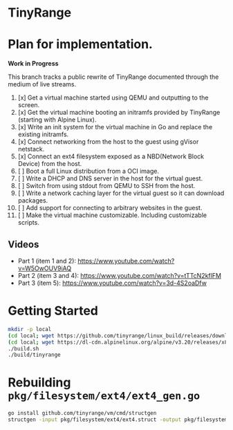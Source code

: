 # TinyRange

# Plan for implementation.

**Work in Progress**

This branch tracks a public rewrite of TinyRange documented through the medium of live streams.

1. [x] Get a virtual machine started using QEMU and outputting to the screen.
2. [x] Get the virtual machine booting an initramfs provided by TinyRange (starting with Alpine Linux).
3. [x] Write an init system for the virtual machine in Go and replace the existing initramfs.
4. [x] Connect networking from the host to the guest using gVisor netstack.
5. [x] Connect an ext4 filesystem exposed as a NBD(Network Block Device) from the host.
6. [ ] Boot a full Linux distribution from a OCI image.
7. [ ] Write a DHCP and DNS server in the host for the virtual guest.
8. [ ] Switch from using stdout from QEMU to SSH from the host.
9. [ ] Write a network caching layer for the virtual guest so it can download packages.
10. [ ] Add support for connecting to arbitrary websites in the guest.
11. [ ] Make the virtual machine customizable. Including customizable scripts.

## Videos

- Part 1 (item 1 and 2): https://www.youtube.com/watch?v=W5OwOUV9iAQ
- Part 2 (item 3 and 4): https://www.youtube.com/watch?v=tTTcN2kflFM
- Part 3 (item 5): https://www.youtube.com/watch?v=3d-4S2oaDfw

# Getting Started

```sh
mkdir -p local
(cd local; wget https://github.com/tinyrange/linux_build/releases/download/linux_x86_6.6.7/vmlinux_x86_64)
(cd local; wget https://dl-cdn.alpinelinux.org/alpine/v3.20/releases/x86_64/alpine-minirootfs-3.20.0-x86_64.tar.gz)
./build.sh
./build/tinyrange
```

# Rebuilding `pkg/filesystem/ext4/ext4_gen.go`

```sh
go install github.com/tinyrange/vm/cmd/structgen
structgen -input pkg/filesystem/ext4/ext4.struct -output pkg/filesystem/ext4/ext4_gen.go -package ext4
```